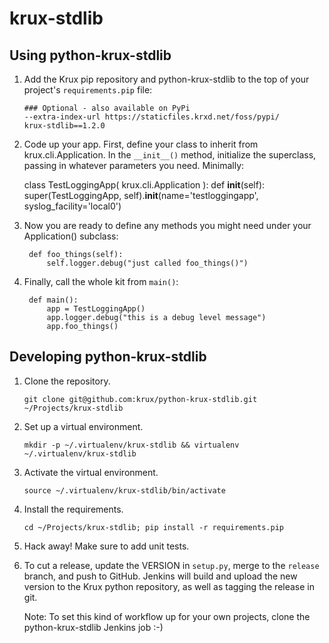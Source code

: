 # krux-stdlib

## Using python-krux-stdlib

1.  Add the Krux pip repository and python-krux-stdlib to the top of your project's `requirements.pip` file:

        ### Optional - also available on PyPi
        --extra-index-url https://staticfiles.krxd.net/foss/pypi/
        krux-stdlib==1.2.0

2.  Code up your app. First, define your class to inherit from krux.cli.Application. In the `__init__()` method, 
initialize the superclass, passing in whatever parameters you need. Minimally:

    class TestLoggingApp( krux.cli.Application ):
        def __init__(self):
            super(TestLoggingApp, self).__init__(name='testloggingapp', syslog_facility='local0')

2. Now you are ready to define any methods you might need under your Application() subclass:

        def foo_things(self):
            self.logger.debug("just called foo_things()")

3. Finally, call the whole kit from `main()`:

        def main():
            app = TestLoggingApp()
            app.logger.debug("this is a debug level message")
            app.foo_things()

## Developing python-krux-stdlib

1.  Clone the repository.

        git clone git@github.com:krux/python-krux-stdlib.git ~/Projects/krux-stdlib

2.  Set up a virtual environment.

        mkdir -p ~/.virtualenv/krux-stdlib && virtualenv ~/.virtualenv/krux-stdlib

3.  Activate the virtual environment.

        source ~/.virtualenv/krux-stdlib/bin/activate

4.  Install the requirements.

        cd ~/Projects/krux-stdlib; pip install -r requirements.pip

5.  Hack away! Make sure to add unit tests.

7.  To cut a release, update the VERSION in `setup.py`, merge to the
    `release` branch, and push to GitHub. Jenkins will build and
    upload the new version to the Krux python repository, as well as
    tagging the release in git.

    Note: To set this kind of workflow up for your own projects, clone
    the python-krux-stdlib Jenkins job :-)
